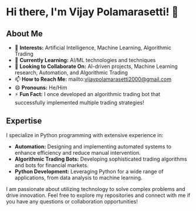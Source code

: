 # Hi there, I'm Vijay Polamarasetti! 👋

## About Me
- 👀 **Interests:** Artificial Intelligence, Machine Learning, Algorithmic Trading
- 🌱 **Currently Learning:** AI/ML technologies and techniques
- 💞️ **Looking to Collaborate On:** AI-driven projects, Machine Learning research, Automation, and Algorithmic Trading
- 📫 **How to Reach Me:** mailto:vijaypolamarasetti2000@gmail.com
- 😄 **Pronouns:** He/Him
- ⚡ **Fun Fact:** I once developed an algorithmic trading bot that successfully implemented multiple trading strategies!

## Expertise
I specialize in Python programming with extensive experience in:
- **Automation:** Designing and implementing automated systems to enhance efficiency and reduce manual intervention.
- **Algorithmic Trading Bots:** Developing sophisticated trading algorithms and bots for financial markets.
- **Python Development:** Leveraging Python for a wide range of applications, from data analysis to machine learning.

I am passionate about utilizing technology to solve complex problems and drive innovation. Feel free to explore my repositories and connect with me if you have any questions or collaboration opportunities!


